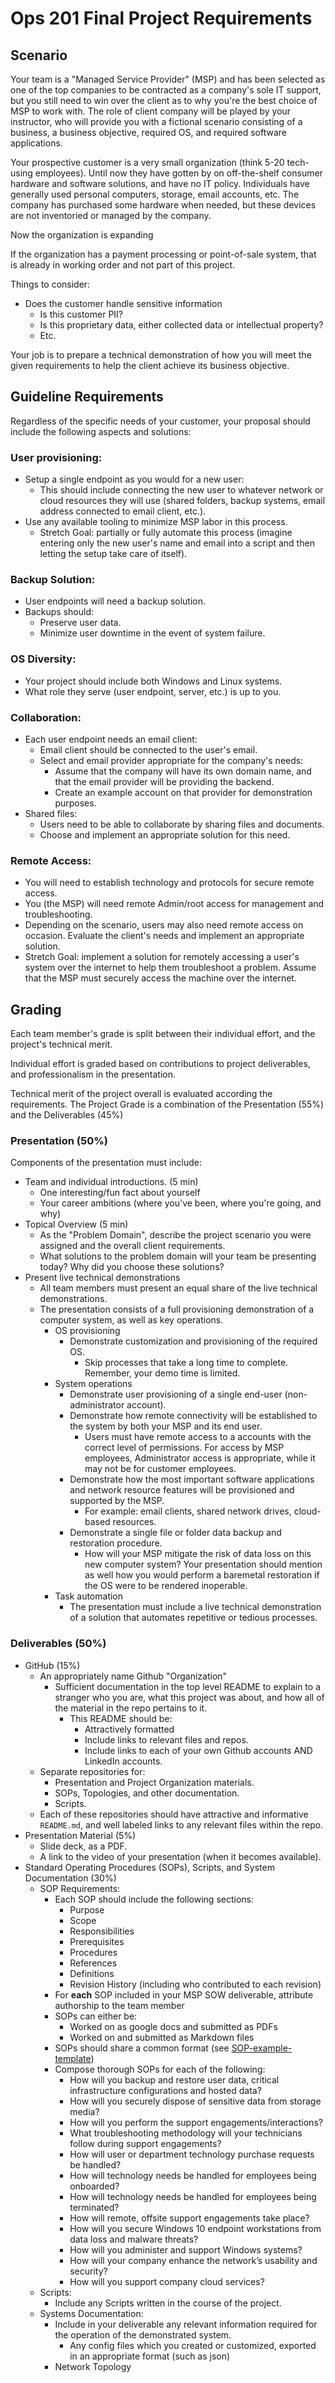 # Ops 201 Final Project Requirements

## Scenario

Your team is a "Managed Service Provider" (MSP) and has been selected as one of the top companies to be contracted as a company's sole IT support, but you still need to win over the client as to why you're the best choice of MSP to work with. The role of client company will be played by your instructor, who will provide you with a fictional scenario consisting of a business, a business objective, required OS, and required software applications.

Your prospective customer is a very small organization (think 5-20 tech-using employees). Until now they have gotten by on off-the-shelf consumer hardware and software solutions, and have no IT policy. Individuals have generally used personal computers, storage, email accounts, etc. The company has purchased some hardware when needed, but these devices are not inventoried or managed by the company.

Now the organization is expanding

If the organization has a payment processing or point-of-sale system, that is already in working order and not part of this project.

Things to consider:
- Does the customer handle sensitive information
  - Is this customer PII?
  - Is this proprietary data, either collected data or intellectual property?
  - Etc.

Your job is to prepare a technical demonstration of how you will meet the given requirements to help the client achieve its business objective.


## Guideline Requirements

Regardless of the specific needs of your customer, your proposal should include the following aspects and solutions:


### User provisioning:
  - Setup a single endpoint as you would for a new user:
    - This should include connecting the new user to whatever network or cloud resources they will use (shared folders, backup systems, email address connected to email client, etc.).
  - Use any available tooling to minimize MSP labor in this process.
    - Stretch Goal: partially or fully automate this process (imagine entering only the new user's name and email into a script and then letting the setup take care of itself).


### Backup Solution:
  - User endpoints will need a backup solution.
  - Backups should:
    - Preserve user data.
    - Minimize user downtime in the event of system failure.


### OS Diversity:
  - Your project should include both Windows and Linux systems.
  - What role they serve (user endpoint, server, etc.) is up to you.


### Collaboration:
  - Each user endpoint needs an email client:
    - Email client should be connected to the user's email.
    - Select and email provider appropriate for the company's needs:
      - Assume that the company will have its own domain name, and that the email provider will be providing the backend.
      - Create an example account on that provider for demonstration purposes.
  - Shared files:
    - Users need to be able to collaborate by sharing files and documents.
    - Choose and implement an appropriate solution for this need.


### Remote Access:
  - You will need to establish technology and protocols for secure remote access.
  - You (the MSP) will need remote Admin/root access for management and troubleshooting.
  - Depending on the scenario, users may also need remote access on occasion. Evaluate the client's needs and implement an appropriate solution.
  - Stretch Goal: implement a solution for remotely accessing a user's system over the internet to help them troubleshoot a problem. Assume that the MSP must securely access the machine over the internet.

## Grading

Each team member's grade is split between their individual effort, and the project's technical merit.

Individual effort is graded based on contributions to project deliverables, and professionalism in the presentation.

Technical merit of the project overall is evaluated according the requirements. The Project Grade is a combination of the Presentation (55%) and the Deliverables (45%)

### Presentation (50%)

Components of the presentation must include:

* Team and individual introductions. (5 min)
  * One interesting/fun fact about yourself
  * Your career ambitions (where you've been, where you're going, and why)
* Topical Overview (5 min)
  * As the "Problem Domain", describe the project scenario you were assigned and the overall client requirements.
  * What solutions to the problem domain will your team be presenting today? Why did you choose these solutions?
* Present live technical demonstrations
  * All team members must present an equal share of the live technical demonstrations.
  * The presentation consists of a full provisioning demonstration of a computer system, as well as key operations.
    * OS provisioning
      * Demonstrate customization and provisioning of the required OS.
        * Skip processes that take a long time to complete. Remember, your demo time is limited.
    * System operations
      * Demonstrate user provisioning of a single end-user (non-administrator account).
      * Demonstrate how remote connectivity will be established to the system by both your MSP and its end user.
        * Users must have remote access to a accounts with the correct level of permissions. For access by MSP employees, Administrator access is appropriate, while it may not be for customer employees.
      * Demonstrate how the most important software applications and network resource features will be provisioned and supported by the MSP.
        * For example: email clients, shared network drives, cloud-based resources.
      * Demonstrate a single file or folder data backup and restoration procedure.
        * How will your MSP mitigate the risk of data loss on this new computer system? Your presentation should mention as well how you would perform a baremetal restoration if the OS were to be rendered inoperable.
    * Task automation
      * The presentation must include a live technical demonstration of a solution that automates repetitive or tedious processes.

### Deliverables (50%)

* GitHub (15%)
  * An appropriately name Github "Organization"
    * Sufficient documentation in the top level README to explain to a stranger who you are, what this project was about, and how all of the material in the repo pertains to it.
      * This README should be:
        * Attractively formatted
        * Include links to relevant files and repos.
        * Include links to each of your own Github accounts AND LinkedIn accounts.
  * Separate repositories for:
    * Presentation and Project Organization materials.
    * SOPs, Topologies, and other documentation.
    * Scripts.
  * Each of these repositories should have attractive and informative `README.md`, and well labeled links to any relevant files within the repo.
* Presentation Material (5%)
  * Slide deck, as a PDF.
  * A link to the video of your presentation (when it becomes available).
* Standard Operating Procedures (SOPs), Scripts, and System Documentation (30%)
  - SOP Requirements:
    - Each SOP should include the following sections:
      - Purpose
      - Scope
      - Responsibilities
      - Prerequisites
      - Procedures
      - References
      - Definitions
      - Revision History (including who contributed to each revision)
    - For **each** SOP included in your MSP SOW deliverable, attribute authorship to the team member
    - SOPs can either be:
      - Worked on as google docs and submitted as PDFs
      - Worked on and submitted as Markdown files
    - SOPs should share a common format (see [SOP-example-template](./SOP-example-template.md))
    * Compose thorough SOPs for each of the following:
      * How will you backup and restore user data, critical infrastructure configurations and hosted data?
      * How will you securely dispose of sensitive data from storage media?
      * How will you perform the support engagements/interactions?
      * What troubleshooting methodology will your technicians follow during support engagements?
      * How will user or department technology purchase requests be handled?
      * How will technology needs be handled for employees being onboarded?
      * How will technology needs be handled for employees being terminated?
      * How will remote, offsite support engagements take place?
      * How will you secure Windows 10 endpoint workstations from data loss and malware threats?
      * How will you administer and support Windows systems?
      * How will your company enhance the network’s usability and security?
      * How will you support company cloud services?
  * Scripts:
    * Include any Scripts written in the course of the project.
  * Systems Documentation:
    * Include in your deliverable any relevant information required for the operation of the demonstrated system.
      * Any config files which you created or customized, exported in an appropriate format (such as json)
    * Network Topology



